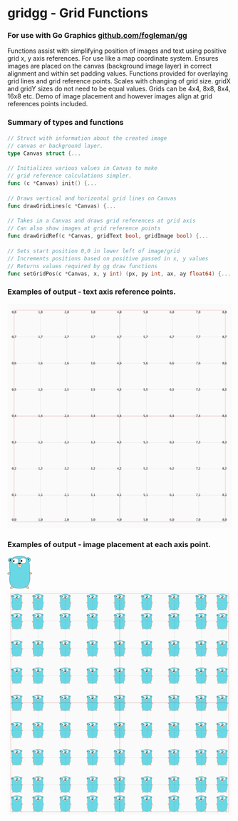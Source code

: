 # gridgg - Grid Functions
### For use with Go Graphics [github.com/fogleman/gg](https://github.com/fogleman/gg)  

Functions assist with simplifying position of images and text using positive grid x, y axis references. For use like a map coordinate system. Ensures images are placed on the canvas (background image layer) in correct alignment and within set padding values. Functions provided for overlaying grid lines and grid reference points. Scales with changing of grid size. gridX and gridY sizes do not need to be equal values. Grids can be 4x4, 8x8, 8x4, 16x8 etc. Demo of image placement and however images align at grid references points included.


### Summary of types and functions
```go
// Struct with information about the created image
// canvas or background layer.
type Canvas struct {...

// Initializes various values in Canvas to make
// grid reference calculations simpler.
func (c *Canvas) init() {...

// Draws vertical and horizontal grid lines on Canvas
func drawGridLines(c *Canvas) {...

// Takes in a Canvas and draws grid references at grid axis
// Can also show images at grid reference points
func drawGridRef(c *Canvas, gridText bool, gridImage bool) {...

// Sets start position 0,0 in lower left of image/grid
// Increments positions based on positive passed in x, y values
// Returns values required by gg draw functions
func setGridPos(c *Canvas, x, y int) (px, py int, ax, ay float64) {...
```

### Examples of output - text axis reference points.
![Grid Reference Text](gridref.png)

### Examples of output - image placement at each axis point.
![gopher](gopher.png)
![Grid Reference Image](gridimg.png)

